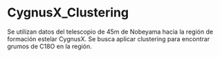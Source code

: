 # CygnusX_Clustering

Se utilizan datos del telescopio de 45m de Nobeyama hacia la región de formación estelar CygnusX. Se busca aplicar clustering para encontrar grumos de C18O en la región.
